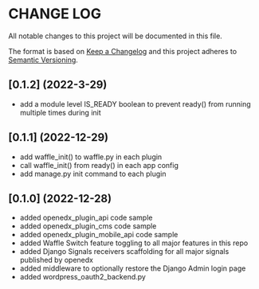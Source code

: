 # CHANGE LOG

All notable changes to this project will be documented in this file.

The format is based on [Keep a Changelog](http://keepachangelog.com/)
and this project adheres to [Semantic Versioning](http://semver.org/).

## [0.1.2] (2022-3-29)

- add a module level IS_READY boolean to prevent ready() from running multiple times during init

## [0.1.1] (2022-12-29)

- add waffle_init() to waffle.py in each plugin
- call waffle_init() from ready() in each app config
- add manage.py init command to each plugin

## [0.1.0] (2022-12-28)

- added openedx_plugin_api code sample
- added openedx_plugin_cms code sample
- added openedx_plugin_mobile_api code sample
- added Waffle Switch feature toggling to all major features in this repo
- added Django Signals receivers scaffolding for all major signals published by openedx
- added middleware to optionally restore the Django Admin login page
- added wordpress_oauth2_backend.py
